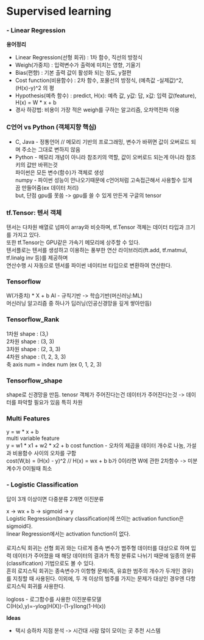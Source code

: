 # Supervised learning

### - Linear Regression

**용어정리**   
* Linear Regression(선형 회귀) : 1차 함수, 직선의 방정식
* Weigh(가중치) : 입력변수가 출력에 미치는 영향, 기울기
* Bias(편향) : 기본 출력 값이 활성화 되는 정도, y절편
* Cost function(비용함수) : 2차 함수, 포물선의 방정식, (예측값 -실제값)^2, (H(x)-y)^2 의 평
* Hypothesis(예측 함수) : predict, H(x): 예측 값, y값: 답, x값: 입력 값(feature), H(x) = W * x + b
* 경사 하강법: 비용이 가장 적은 weigh를 구하는 알고리즘, 오차역전파 이용

### C언어 vs Python (객체지향 핵심)
* C, Java - 정통언어 // 메모리 기반의 프로그래밍, 변수가 바뀌면 값이 오버로드 되며 주소는 그대로 변하지 않음
* Python - 메모리 개념이 아니라 참조키의 역할, 값이 오버로드 되는게 아니라 참조키의 값만 바뀌는것<br>
파이썬은 모든 변수(함수)가 객체로 생성   
numpy - 파이썬 성능이 안나오기때문에 c언어처럼 고속접근해서 사용할수 있게 끔 만들어줌(ex 데이터 처리)  
but, 단점 gpu를 못씀 -> gpu를 쓸 수 있게 만든게 구글의 tensor

### tf.Tensor: 텐서 객체
텐서는 다차원 배열로 넘파이 array와 비슷하며, tf.Tensor 객체는 데이터 타입과 크기를 가지고 있다.<br>
또한 tf.Tensor는 GPU같은 가속기 메모리에 상주할 수 있다.<br>
텐서플로는 텐서를 생성하고 이용하는 풍부한 연산 라이브러리(ft.add, tf.matmul, tf.linalg inv 등)를 제공하며<br>
연산수행 시 자동으로 텐서를 파이썬 네이티브 타입으로 변환하여 연산한다.

### Tensorflow
W(가중치) * X + b
AI - 규칙기반 -> 학습기반(머신러닝:ML)<br>머신러닝 알고리즘 중 하나가 딥러닝(인공신경망을 깊게 쌓아만듬)

### Tensorflow_Rank
1차원 shape : (3,)  
2차원 shape : (3, 3)  
3차원 shape : (2, 3, 3)  
4차원 shape : (1, 2, 3, 3)  
축 axis num = index num (ex 0, 1, 2, 3)  

### Tensorflow_shape
shape로 신경망을 만듬.
tenosr 객체가 주어진다는건 데이터가 주어진다는것 -> 데이터를 파악할 필요가 있음 특히 차원

### Multi Features
y = w * x + b  
multi variable feature  
y = w1 * x1 + w2 * x2 + b
cost function - 오차의 제곱을 데이터 개수로 나눔, 가설과 비용함수 사이의 오차를 구함  
cost(W,b) = (H(x) - y)^2 // H(x) = wx + b
b가 0이라면 W에 관한 2차함수 -> 미분계수가 0이될때 최소

### - Logistic Classification

답이 3개 이상이면 다중분류 2개면 이진분류

x -> wx + b -> sigmoid -> y <br>
Logistic Regression(binary classification)에 쓰이는 activation function은 sigmoid다.   
linear Regression에서는 activation function이 없다.   
<br>로지스틱 회귀는 선형 회귀 와는 다르게 종속 변수가 범주형 데이터를 대상으로 하며 입력 데이터가 주어졌을 때 해당 데이터의 결과가 특정 분류로 나뉘기 때문에 일종의 분류 (classification) 기법으로도 볼 수 있다.   
흔히 로지스틱 회귀는 종속변수가 이항형 문제(즉, 유효한 범주의 개수가 두개인 경우)를 지칭할 때 사용된다. 이외에, 두 개 이상의 범주를 가지는 문제가 대상인 경우엔 다항 로지스틱 회귀를 사용한다.

logloss - 로그함수를 사용한 이진분류모델   
C(H(x),y)=-ylog(H(X))-(1-y)long(1-H(x))

**Ideas**<br>
- 택시 승하차 지점 분석 -> 시간대 사람 많이 모이는 곳 추천 시스템
